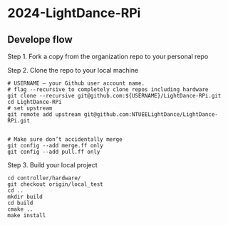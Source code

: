 # 2024-LightDance-RPi

## Develope flow
Step 1. Fork a copy from the organization repo  to your personal repo

Step 2. Clone the repo to your local machine

```shell
# USERNAME – your Github user account name.
# flag --recursive to completely clone repos including hardware
git clone --recursive git@github.com:${USERNAME}/LightDance-RPi.git
cd LightDance-RPi
# set upstream
git remote add upstream git@github.com:NTUEELightDance/LightDance-RPi.git


# Make sure don’t accidentally merge
git config --add merge.ff only
git config --add pull.ff only
```

Step 3. Build your local project

```shell
cd controller/hardware/
git checkout origin/local_test
cd ..
mkdir build
cd build
cmake ..
make install
```